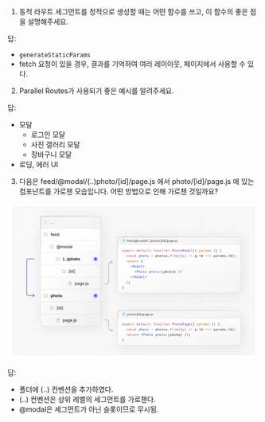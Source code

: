 1. 동적 라우트 세그먼트를 정적으로 생성할 때는 어떤 함수를 쓰고, 이 함수의 좋은 점을 설명해주세요.

답:

- `generateStaticParams`
- fetch 요청이 있을 경우, 결과를 기억하여 여러 레이아웃, 페이지에서 사용할 수 있다.

2. Parallel Routes가 사용되기 좋은 예시를 알려주세요.

답:

- 모달
  - 로그인 모달
  - 사진 갤러리 모달
  - 장바구니 모달
- 로딩, 에러 UI

3. 다음은 feed/@modal/(..)photo/[id]/page.js 에서 photo/[id]/page.js 에 있는 컴포넌트를 가로챈 모습입니다. 어떤 방법으로 인해 가로챈 것일까요?

![Intercepting Routes](../asset/intercepting-routes.png)

답:

- 폴더에 (..) 컨벤션을 추가하였다.
- (..) 컨벤션은 상위 레벨의 세그먼트를 가로챈다.
- @modal은 세그먼트가 아닌 슬롯이므로 무시됨.
